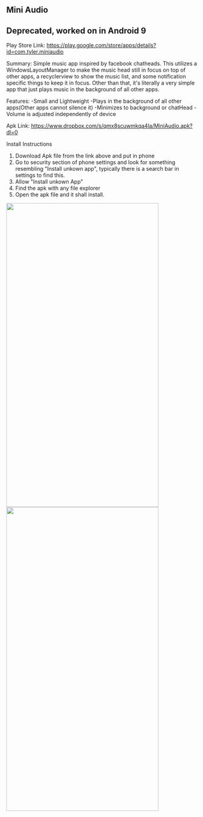 <h2>Mini Audio</h2>

## Deprecated, worked on in Android 9

Play Store Link: https://play.google.com/store/apps/details?id=com.tyler.miniaudio

Summary: Simple music app inspired by facebook chatheads. This utilizes a WindowsLayoutManager to make the music head still in focus on top of other apps, a recyclerview to show the music list, and some notification specific things to keep it in focus. Other than that, it's literally a very simple app that just plays music in the background of all other apps.

Features: -Small and Lightweight -Plays in the background of all other apps(Other apps cannot silence it) -Minimizes to background or chatHead -Volume is adjusted independently of device

Apk Link: https://www.dropbox.com/s/qmx8scuwmkqa4la/MiniAudio.apk?dl=0

Install Instructions

1. Download Apk file from the link above and put in phone
2. Go to security section of phone settings and look for something resembling "Install unkown app", typically there is a search bar in settings to find this.
3. Allow "Install unkown App"
4. Find the apk with any file explorer
5. Open the apk file and it shall install.

<img height="800" width="400" src="https://user-images.githubusercontent.com/30193978/52017941-b106f780-249d-11e9-9998-b5dc15ec0f67.jpg">
<img height="800" width="400" src="https://user-images.githubusercontent.com/30193978/52017942-b106f780-249d-11e9-8de5-fadc1192f65b.jpg">

